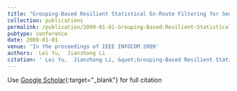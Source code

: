 ```yaml
---
title: "Grouping-Based Resilient Statistical En-Route Filtering for Sensor Networks"
collection: publications
permalink: /publication/2009-01-01-Grouping-Based-Resilient-Statistical-En-Route-Filtering-for-Sensor-Networks
pubtype: conference
date: 2009-01-01
venue: 'In the proceedings of IEEE INFOCOM 2009'
authors:  Lei Yu,  Jianzhong Li
citation: ' Lei Yu,  Jianzhong Li, &quot;Grouping-Based Resilient Statistical En-Route Filtering for Sensor Networks.&quot; In the proceedings of IEEE INFOCOM 2009, 2009.'
---
```

Use [Google Scholar](https://scholar.google.com/scholar?q=Grouping+Based+Resilient+Statistical+En+Route+Filtering+for+Sensor+Networks){:target="_blank"} for full citation